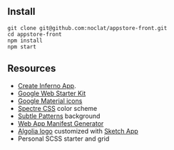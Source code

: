 ## Install

```
git clone git@github.com:noclat/appstore-front.git
cd appstore-front
npm install
npm start
```

## Resources

- [Create Inferno App](https://github.com/infernojs/create-inferno-app).
- [Google Web Starter Kit](https://github.com/google/web-starter-kit/tree/master/app)
- [Google Material icons](https://material.io/icons/)
- [Spectre CSS](https://picturepan2.github.io/spectre/) color scheme
- [Subtle Patterns](https://www.toptal.com/designers/subtlepatterns/) background
- [Web App Manifest Generator](https://app-manifest.firebaseapp.com/)
- [Algolia logo](https://www.algolia.com/) customized with [Sketch App](https://www.sketchapp.com/)
- Personal SCSS starter and grid
